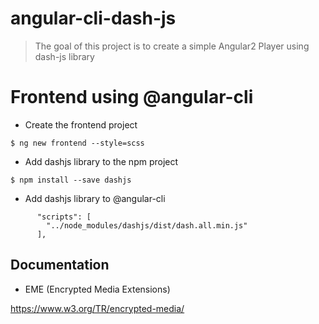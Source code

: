 # angular-cli-dash-js

> The goal of this project is to create a simple Angular2 Player using dash-js library

# Frontend using @angular-cli

* Create the frontend project
```
$ ng new frontend --style=scss
```

* Add dashjs library to the npm project
```
$ npm install --save dashjs
```

* Add dashjs library to @angular-cli
```
      "scripts": [
        "../node_modules/dashjs/dist/dash.all.min.js"
      ],
```

## Documentation

* EME (Encrypted Media Extensions)

https://www.w3.org/TR/encrypted-media/
